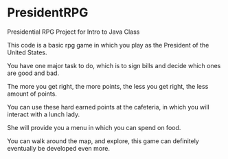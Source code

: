 # PresidentRPG
Presidential RPG Project for Intro to Java Class

This code is a basic rpg game in which you play as the President of the United States.

You have one major task to do, which is to sign bills and decide which ones are good and bad. 

The more you get right, the more points, the less you get right, the less amount of points.

You can use these hard earned points at the cafeteria, in which you will interact with a lunch lady.

She will provide you a menu in which you can spend on food.

You can walk around the map, and explore, this game can definitely eventually be developed even more.
